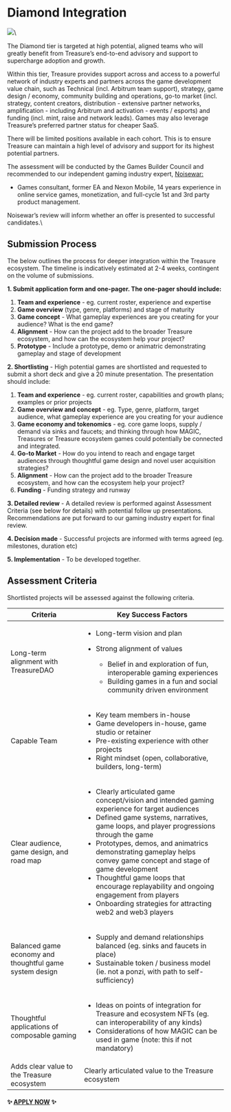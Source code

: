 # Diamond Integration

![](../../../.gitbook/assets/Treasure\_Tier\_Badge\_Diamond\_AW\_100px.png)\


The Diamond tier is targeted at high potential, aligned teams who will greatly benefit from Treasure’s end-to-end advisory and support to supercharge adoption and growth.

Within this tier, Treasure provides support across and access to a powerful network of industry experts and partners across the game development value chain, such as Technical (incl. Arbitrum team support), strategy, game design / economy, community building and operations, go-to market (incl. strategy, content creators, distribution - extensive partner networks, amplification - including Arbitrum and activation - events / esports) and funding (incl. mint, raise and network leads). Games may also leverage Treasure’s preferred partner status for cheaper SaaS.

There will be limited positions available in each cohort. This is to ensure Treasure can maintain a high level of advisory and support for its highest potential partners.

The assessment will be conducted by the Games Builder Council and recommended to our independent gaming industry expert, [Noisewar:](https://twitter.com/warandnoise)

* Games consultant, former EA and Nexon Mobile, 14 years experience in online service games, monetization, and full-cycle 1st and 3rd party product management.

Noisewar’s review will inform whether an offer is presented to successful candidates.\


## Submission Process

The below outlines the process for deeper integration within the Treasure ecosystem. The timeline is indicatively estimated at 2-4 weeks, contingent on the volume of submissions.

**1. Submit application form and one-pager. The one-pager should include:**

1. **Team and experience** - eg. current roster, experience and expertise
2. **Game overview** (type, genre, platforms) and stage of maturity&#x20;
3. **Game concept** - What gameplay experiences are you creating for your audience? What is the end game?
4. **Alignment** - How can the project add to the broader Treasure ecosystem, and how can the ecosystem help your project?
5. **Prototype** - Include a prototype, demo or animatric demonstrating gameplay and stage of development

**2. Shortlisting** - High potential games are shortlisted and requested to submit a short deck and give a 20 minute presentation. The presentation should include:

1. **Team and experience** - eg. current roster, capabilities and growth plans; examples or prior projects
2. **Game overview and concept** - eg. Type, genre, platform, target audience, what gameplay experience are you creating for your audience
3. **Game economy and tokenomics** - eg. core game loops, supply / demand via sinks and faucets; and thinking through how MAGIC, Treasures or Treasure ecosystem games could potentially be connected and integrated.
4. **Go-to Market** - How do you intend to reach and engage target audiences through thoughtful game design and novel user acquisition strategies?
5. **Alignment** - How can the project add to the broader Treasure ecosystem, and how can the ecosystem help your project?
6. **Funding** - Funding strategy and runway

**3. Detailed review** - A detailed review is performed against Assessment Criteria (see below for details) with potential follow up presentations. Recommendations are put forward to our gaming industry expert for final review.

**4. Decision made** - Successful projects are informed with terms agreed (eg. milestones, duration etc)

**5. Implementation** - To be developed together.&#x20;

## Assessment Criteria&#x20;

Shortlisted projects will be assessed against the following criteria.

<table><thead><tr><th width="215">Criteria</th><th width="495.3333333333333">Key Success Factors</th></tr></thead><tbody><tr><td>Long-term alignment with TreasureDAO</td><td><ul><li>Long-term vision and plan</li><li><p>Strong alignment of values</p><ul><li>Belief in and exploration of fun, interoperable gaming experiences</li><li>Building games in a fun and social community driven environment</li></ul></li></ul></td></tr><tr><td>Capable Team</td><td><ul><li>Key team members in-house</li><li>Game developers in-house, game studio or retainer </li><li>Pre-existing experience with other projects</li><li>Right mindset (open, collaborative, builders, long-term)</li></ul></td></tr><tr><td>Clear audience, game design, and road map</td><td><ul><li>Clearly articulated game concept/vision and intended gaming experience for target audiences</li><li>Defined game systems, narratives, game loops, and player progressions through the game</li><li>Prototypes, demos, and animatrics demonstrating gameplay helps convey game concept and stage of game development</li><li>Thoughtful game loops that encourage replayability and ongoing engagement from players</li><li>Onboarding strategies for attracting web2 and web3 players</li></ul></td></tr><tr><td>Balanced game economy and thoughtful game system design</td><td><ul><li>Supply and demand relationships balanced (eg. sinks and faucets in place)</li><li>Sustainable token / business model (ie. not a ponzi, with path to self-sufficiency)</li></ul></td></tr><tr><td>Thoughtful applications of composable gaming</td><td><ul><li>Ideas on points of integration for Treasure and ecosystem NFTs (eg. can interoperability of any kinds)</li><li>Considerations of how MAGIC can be used in game (note: this if not mandatory)</li></ul></td></tr><tr><td>Adds clear value to the Treasure ecosystem</td><td>Clearly articulated value to the Treasure ecosystem</td></tr></tbody></table>

#### ✨ [APPLY NOW](https://forms.gle/ekTAxe28tEL1rDNC8) ✨
